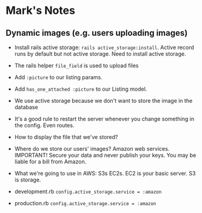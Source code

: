 # Mark's Notes


## Dynamic images (e.g. users uploading images)

- Install rails active storage: `rails active_storage:install`. Active record runs by default but not active storage. Need to install active storage. 
- The rails helper `file_field` is used to upload files
- Add `:picture` to our listing params.
- Add `has_one_attached :picture` to our Listing model.
- We use active storage because we don't want to store the image in the database
- It's a good rule to restart the server whenever you change something in the config. Even routes.
- How to display the file that we've stored?

- Where do we store our users' images? Amazon web services. IMPORTANT! Secure your data and never publish your keys. You may be liable for a bill from Amazon.
- What we're going to use in AWS: S3s EC2s. EC2 is your basic server. S3 is storage.


- development.rb `config.active_storage.service = :amazon`
- production.rb `config.active_storage.service = :amazon`
